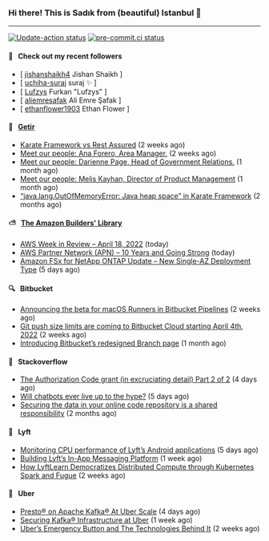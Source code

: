 ### Hi there! This is Sadık from (beautiful) Istanbul 👋

---

[![Update-action status](https://github.com/sadikkuzu/sadikkuzu/actions/workflows/sadikkuzu.yml/badge.svg)](https://github.com/sadikkuzu/sadikkuzu/actions/workflows/sadikkuzu.yml)
[![pre-commit.ci status](https://results.pre-commit.ci/badge/github/sadikkuzu/sadikkuzu/master.svg)](https://results.pre-commit.ci/latest/github/sadikkuzu/sadikkuzu/master)

#### 🔭 &nbsp; Check out my recent followers

- [ [jishanshaikh4](https://github.com/jishanshaikh4) Jishan Shaikh ]
- [ [uchiha-suraj](https://github.com/uchiha-suraj) suraj ✨  ]
- [ [Lufzys](https://github.com/Lufzys) Furkan &#34;Lufzys&#34; ]
- [ [aliemresafak](https://github.com/aliemresafak) Ali Emre Şafak ]
- [ [ethanflower1903](https://github.com/ethanflower1903) Ethan Flower ]


#### 🚀 &nbsp; [Getir](https://technology.getir.com)

- [Karate Framework vs Rest Assured](https://medium.com/getir/karate-framework-vs-rest-assured-95482a61002e?source=rss----5138a1e0a250---4) (2 weeks ago)
- [Meet our people: Ana Forero, Area Manager.](https://medium.com/getir/meet-our-people-ana-forero-area-manager-755cac4941e?source=rss----5138a1e0a250---4) (2 weeks ago)
- [Meet our people: Darienne Page, Head of Government Relations.](https://medium.com/getir/meet-our-people-darienne-page-head-of-government-relations-585f4b50b26d?source=rss----5138a1e0a250---4) (1 month ago)
- [Meet our people: Melis Kayhan, Director of Product Management](https://medium.com/getir/meet-our-people-melis-kayhan-director-of-product-management-27e8f9913648?source=rss----5138a1e0a250---4) (1 month ago)
- [“java.lang.OutOfMemoryError: Java heap space” in Karate Framework](https://medium.com/getir/java-lang-outofmemoryerror-java-heap-space-in-karate-framework-dc5ad83fcd1b?source=rss----5138a1e0a250---4) (2 months ago)


#### ⛅ &nbsp; [The Amazon Builders' Library](https://aws.amazon.com/builders-library/)

- [AWS Week in Review – April 18, 2022](https://aws.amazon.com/blogs/aws/aws-week-in-review-april-18-2022/) (today)
- [AWS Partner Network (APN) – 10 Years and Going Strong](https://aws.amazon.com/blogs/aws/aws-partner-network-apn-10-years-and-going-strong/) (today)
- [Amazon FSx for NetApp ONTAP Update – New Single-AZ Deployment Type](https://aws.amazon.com/blogs/aws/amazon-fsx-for-netapp-ontap-update-new-single-az-deployment-type/) (5 days ago)


#### 🔍 &nbsp; Bitbucket

- [Announcing the beta for macOS Runners in Bitbucket Pipelines](https://bitbucket.org/blog/beta-macos-runners-bitbucket) (2 weeks ago)
- [Git push size limits are coming to Bitbucket Cloud starting April 4th, 2022](https://bitbucket.org/blog/git-push-size-limits-are-coming-to-bitbucket-cloud-starting-april-4th-2022) (2 weeks ago)
- [Introducing Bitbucket’s redesigned Branch page](https://bitbucket.org/blog/introducing-bitbuckets-redesigned-branch-page) (1 month ago)


#### 📰 &nbsp; Stackoverflow

- [The Authorization Code grant (in excruciating detail) Part 2 of 2](https://stackoverflow.blog/2022/04/14/the-authorization-code-grant-in-excruciating-detail/) (4 days ago)
- [Will chatbots ever live up to the hype?](https://stackoverflow.blog/2022/04/13/will-chatbots-ever-live-up-to-the-hype/) (5 days ago)
- [Securing the data in your online code repository is a shared responsibility](https://stackoverflow.blog/2022/01/24/securing-the-data-in-your-online-code-repository-is-a-shared-responsibility/) (2 months ago)

#### 🚕 &nbsp; Lyft

- [Monitoring CPU performance of Lyft’s Android applications](https://eng.lyft.com/monitoring-cpu-performance-of-lyfts-android-applications-4e36fafffe12?source=rss----25cd379abb8---4) (5 days ago)
- [Building Lyft’s In-App Messaging Platform](https://eng.lyft.com/building-lyfts-in-app-messaging-platform-f657e548c8c?source=rss----25cd379abb8---4) (1 week ago)
- [How LyftLearn Democratizes Distributed Compute through Kubernetes Spark and Fugue](https://eng.lyft.com/how-lyftlearn-democratizes-distributed-compute-through-kubernetes-spark-and-fugue-c0875b97c3d9?source=rss----25cd379abb8---4) (2 weeks ago)

#### 🚕 &nbsp; Uber

- [Presto® on Apache Kafka® At Uber Scale](https://eng.uber.com/presto-on-apache-kafka-at-uber-scale/) (4 days ago)
- [Securing Kafka® Infrastructure at Uber](https://eng.uber.com/securing-kafka-infrastructure-at-uber/) (1 week ago)
- [Uber’s Emergency Button and The Technologies Behind It](https://eng.uber.com/ubers-emergency-button-and-the-technologies-behind-it/) (2 weeks ago)
